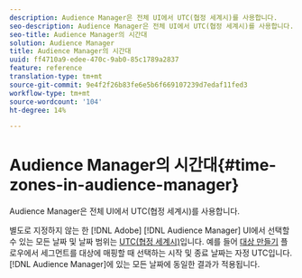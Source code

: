 ```yaml
---
description: Audience Manager은 전체 UI에서 UTC(협정 세계시)를 사용합니다.
seo-description: Audience Manager은 전체 UI에서 UTC(협정 세계시)를 사용합니다.
seo-title: Audience Manager의 시간대
solution: Audience Manager
title: Audience Manager의 시간대
uuid: ff4710a9-edee-470c-9ab0-85c1789a2837
feature: reference
translation-type: tm+mt
source-git-commit: 9e4f2f26b83fe6e5b6f669107239d7edaf11fed3
workflow-type: tm+mt
source-wordcount: '104'
ht-degree: 14%

---
```



# Audience Manager의 시간대{#time-zones-in-audience-manager}

Audience Manager은 전체 UI에서 UTC(협정 세계시)를 사용합니다.

별도로 지정하지 않는 한 [!DNL Adobe] [!DNL Audience Manager] UI에서 선택할 수 있는 모든 날짜 및 날짜 범위는 [UTC(협정 세계시)](https://www.timeanddate.com/worldclock/timezone/utc)입니다. 예를 들어 [대상 만들기](../features/destinations/create-cookie-destination.md#segments-mapping) 플로우에서 세그먼트를 대상에 매핑할 때 선택하는 시작 및 종료 날짜는 자정 UTC입니다. [!DNL Audience Manager]에 있는 모든 날짜에 동일한 결과가 적용됩니다.

